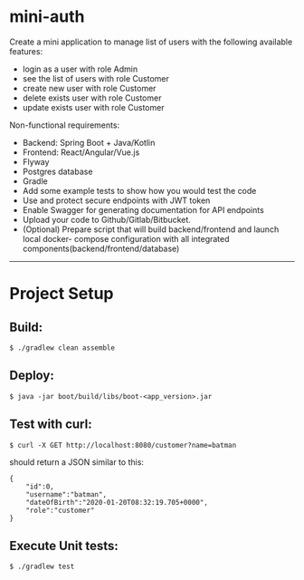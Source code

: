 # mini-auth
Create a mini application to manage list of users with the following available
features:
- login as a user with role Admin
- see the list of users with role Customer
- create new user with role Customer
- delete exists user with role Customer
- update exists user with role Customer

Non-functional requirements:
- Backend: Spring Boot + Java/Kotlin
- Frontend: React/Angular/Vue.js
- Flyway
- Postgres database
- Gradle
- Add some example tests to show how you would test the code
- Use and protect secure endpoints with JWT token
- Enable Swagger for generating documentation for API endpoints
- Upload your code to Github/Gitlab/Bitbucket.
- (Optional) Prepare script that will build backend/frontend and launch local docker-
compose configuration with all integrated components(backend/frontend/database)

---

# Project Setup
## Build:
```
$ ./gradlew clean assemble
```
## Deploy:
```
$ java -jar boot/build/libs/boot-<app_version>.jar
```
## Test with curl:
```
$ curl -X GET http://localhost:8080/customer?name=batman
```
should return a JSON similar to this:
```
{
    "id":0,
    "username":"batman",
    "dateOfBirth":"2020-01-20T08:32:19.705+0000",
    "role":"customer"
}
```
## Execute Unit tests:
```
$ ./gradlew test
```
